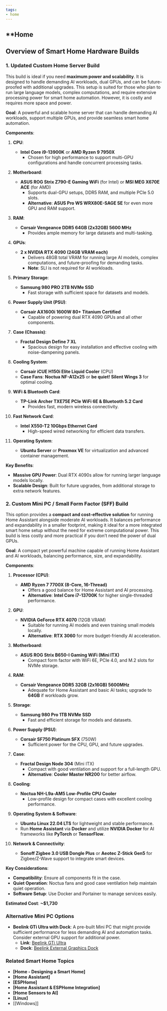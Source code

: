 ```yaml
---
tags: 
- home
---
```


## **Home

## **Overview of Smart Home Hardware Builds**

### 1. **Updated Custom Home Server Build**

This build is ideal if you need **maximum power and scalability**. It is designed to handle demanding AI workloads, dual GPUs, and can be future-proofed with additional upgrades. This setup is suited for those who plan to run large language models, complex computations, and require extensive processing power for smart home automation. However, it is costly and requires more space and power.

**Goal**: A powerful and scalable home server that can handle demanding AI workloads, support multiple GPUs, and provide seamless smart home automation.

**Components**:

1. **CPU**:

    - **Intel Core i9-13900K** or **AMD Ryzen 9 7950X**
        - Chosen for high performance to support multi-GPU configurations and handle concurrent processing tasks.

2. **Motherboard**:

    - **ASUS ROG Strix Z790-E Gaming WiFi** (for Intel) or **MSI MEG X670E ACE** (for AMD)
        - Supports dual-GPU setups, DDR5 RAM, and multiple PCIe 5.0 slots.
        - **Alternative**: **ASUS Pro WS WRX80E-SAGE SE** for even more GPU and RAM support.

3. **RAM**:

    - **Corsair Vengeance DDR5 64GB (2x32GB) 5600 MHz**
        - Provides ample memory for large datasets and multi-tasking.

4. **GPUs**:

    - **2 x NVIDIA RTX 4090 (24GB VRAM each)**
        - Delivers 48GB total VRAM for running large AI models, complex computations, and future-proofing for demanding tasks.
        - **Note**: SLI is not required for AI workloads.

5. **Primary Storage**:

    - **Samsung 980 PRO 2TB NVMe SSD**
        - Fast storage with sufficient space for datasets and models.

6. **Power Supply Unit (PSU)**:

    - **Corsair AX1600i 1600W 80+ Titanium Certified**
        - Capable of powering dual RTX 4090 GPUs and all other components.

7. **Case (Chassis)**:

    - **Fractal Design Define 7 XL**
        - Spacious design for easy installation and effective cooling with noise-dampening panels.

8. **Cooling System**:

    - **Corsair iCUE H150i Elite Liquid Cooler** (CPU)
    - **Case Fans**: **Noctua NF-A12x25** or **be quiet! Silent Wings 3** for optimal cooling.

9. **WiFi & Bluetooth Card**:

    - **TP-Link Archer TXE75E PCIe WiFi 6E & Bluetooth 5.2 Card**
        - Provides fast, modern wireless connectivity.

10. **Fast Network Card**:

    - **Intel X550-T2 10Gbps Ethernet Card**
        - High-speed wired networking for efficient data transfers.

11. **Operating System**:

    - **Ubuntu Server** or **Proxmox VE** for virtualization and advanced container management.

**Key Benefits**:

- **Massive GPU Power**: Dual RTX 4090s allow for running larger language models locally.
- **Scalable Design**: Built for future upgrades, from additional storage to extra network features.

### 2. **Custom Mini PC / Small Form Factor (SFF) Build**

This option provides a **compact and cost-effective solution** for running Home Assistant alongside moderate AI workloads. It balances performance and expandability in a smaller footprint, making it ideal for a more integrated smart home setup without the need for extreme computational power. This build is less costly and more practical if you don’t need the power of dual GPUs.

**Goal**: A compact yet powerful machine capable of running Home Assistant and AI workloads, balancing performance, size, and expandability.

**Components**:

1. **Processor (CPU)**:

    - **AMD Ryzen 7 7700X (8-Core, 16-Thread)**
        - Offers a good balance for Home Assistant and AI processing.
        - **Alternative**: **Intel Core i7-13700K** for higher single-threaded performance.

2. **GPU**:

    - **NVIDIA GeForce RTX 4070** (12GB VRAM)
        - Suitable for running AI models and even training small models locally.
        - **Alternative**: **RTX 3060** for more budget-friendly AI acceleration.

3. **Motherboard**:

    - **ASUS ROG Strix B650-I Gaming WiFi (Mini ITX)**
        - Compact form factor with WiFi 6E, PCIe 4.0, and M.2 slots for NVMe storage.

4. **RAM**:

    - **Corsair Vengeance DDR5 32GB (2x16GB) 5600MHz**
        - Adequate for Home Assistant and basic AI tasks; upgrade to **64GB** if workloads grow.

5. **Storage**:

    - **Samsung 980 Pro 1TB NVMe SSD**
        - Fast and efficient storage for models and datasets.

6. **Power Supply (PSU)**:

    - **Corsair SF750 Platinum SFX** (750W)
        - Sufficient power for the CPU, GPU, and future upgrades.

7. **Case**:

    - **Fractal Design Node 304** (Mini ITX)
        - Compact with good ventilation and support for a full-length GPU.
        - **Alternative**: **Cooler Master NR200** for better airflow.

8. **Cooling**:

    - **Noctua NH-L9a-AM5 Low-Profile CPU Cooler**
        - Low-profile design for compact cases with excellent cooling performance.

9. **Operating System & Software**:

    - **Ubuntu Linux 22.04 LTS** for lightweight and stable performance.
    - Run **Home Assistant** via **Docker** and utilize **NVIDIA Docker** for AI frameworks like **PyTorch** or **TensorFlow**.

10. **Network & Connectivity**:

    - **Sonoff Zigbee 3.0 USB Dongle Plus** or **Aeotec Z-Stick Gen5** for Zigbee/Z-Wave support to integrate smart devices.

**Key Considerations**:

- **Compatibility**: Ensure all components fit in the case.
- **Quiet Operation**: Noctua fans and good case ventilation help maintain quiet operation.
- **Software Setup**: Use Docker and Portainer to manage services easily.

**Estimated Cost**: **~$1,730**

### **Alternative Mini PC Options**

- **Beelink GTi Ultra with Dock**: A pre-built Mini PC that might provide sufficient performance for less demanding AI and automation tasks. Consider external GPU support for additional power.
    - **Link**: [Beelink GTi Ultra](https://www.amazon.com/Beelink-i9-12900H-Computer-Interaction-Fingerprint/dp/B0DD3XK4PR?sr=8-6&linkId=8ec75fe9c482798d6c4e9673ea240661&language=en_US&ref_=as_li_ss_tl)
    - **Dock**: [Beelink External Graphics Dock](https://www.amazon.com/Beelink-External-Graphics-Compatible-Discrete/dp/B0DFWNP7KX?sr=8-3&linkId=851ff2bb866fcaf9097c74f3be23165a&language=en_US&ref_=as_li_ss_tl)

### **Related Smart Home Topics**

- **[Home - Designing a Smart Home]**
- **[Home Assistant]**
- **[ESPHome]**
- **[Home Assistant & ESPHome Integration]**
- **[Home Sensors to AI]**
- **[Linux]**
- [[Windows]]